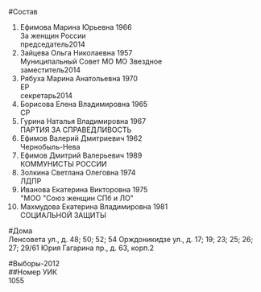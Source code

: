 #Состав  
1. Ефимова Марина Юрьевна 1966  
    За женщин России  
    председатель2014  
2. Зайцева Ольга Николаевна 1957  
    Муниципальный Совет МО МО Звездное  
    заместитель2014  
3. Рябуха Марина Анатольевна 1970  
    ЕР  
    секретарь2014  
4. Борисова Елена Владимировна 1965  
    СР  
5. Гурина Наталья Владимировна 1967  
    ПАРТИЯ ЗА СПРАВЕДЛИВОСТЬ  
6. Ефимов Валерий Дмитриевич 1962  
    Чернобыль-Нева  
7. Ефимов Дмитрий Валерьевич 1989  
    КОММУНИСТЫ РОССИИ  
8. Золкина Светлана Олеговна 1974  
    ЛДПР  
9. Иванова Екатерина Викторовна 1975  
    "МОО "Союз женщин СПб и ЛО"  
10. Махмудова Екатерина Владимировна 1981  
    СОЦИАЛЬНОЙ ЗАЩИТЫ  

#Дома  
Ленсовета ул., д. 48; 50; 52; 54 Орждоникидзе ул., д. 17; 19; 23; 25; 26; 27; 29/61 Юрия Гагарина пр., д. 63, корп.2  
  
#Выборы-2012  
##Номер УИК  
1055  
